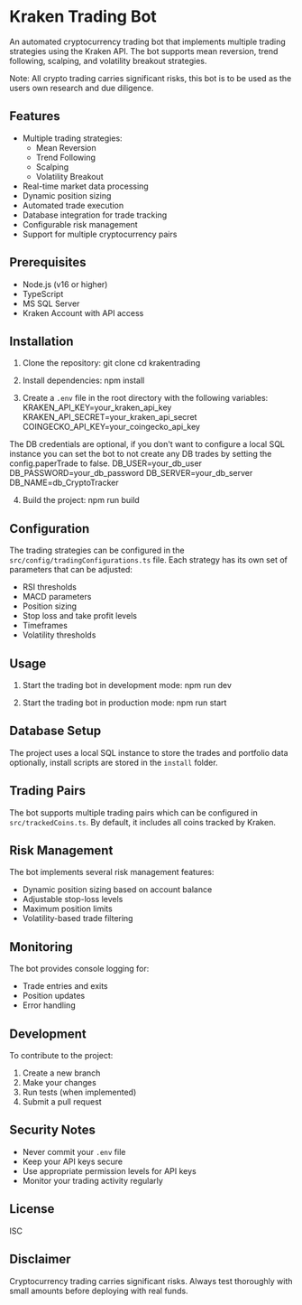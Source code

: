 # Kraken Trading Bot

An automated cryptocurrency trading bot that implements multiple trading strategies using the Kraken API. The bot supports mean reversion, trend following, scalping, and volatility breakout strategies.

Note: All crypto trading carries significant risks, this bot is to be used as the users own research and due diligence.

## Features

- Multiple trading strategies:
  - Mean Reversion
  - Trend Following
  - Scalping
  - Volatility Breakout
- Real-time market data processing
- Dynamic position sizing
- Automated trade execution
- Database integration for trade tracking
- Configurable risk management
- Support for multiple cryptocurrency pairs

## Prerequisites

- Node.js (v16 or higher)
- TypeScript
- MS SQL Server
- Kraken Account with API access

## Installation

1. Clone the repository:
   git clone <repository-url>
   cd krakentrading

2. Install dependencies:
   npm install

3. Create a `.env` file in the root directory with the following variables:
   KRAKEN_API_KEY=your_kraken_api_key
   KRAKEN_API_SECRET=your_kraken_api_secret
   COINGECKO_API_KEY=your_coingecko_api_key

The DB credentials are optional, if you don't want to configure a local SQL instance you can set the bot to not create any DB trades by setting the config.paperTrade to false.
DB_USER=your_db_user
DB_PASSWORD=your_db_password
DB_SERVER=your_db_server
DB_NAME=db_CryptoTracker

4. Build the project:
   npm run build

## Configuration

The trading strategies can be configured in the `src/config/tradingConfigurations.ts` file. Each strategy has its own set of parameters that can be adjusted:

- RSI thresholds
- MACD parameters
- Position sizing
- Stop loss and take profit levels
- Timeframes
- Volatility thresholds

## Usage

1. Start the trading bot in development mode:
   npm run dev

2. Start the trading bot in production mode:
   npm run start

## Database Setup

The project uses a local SQL instance to store the trades and portfolio data optionally, install scripts are stored in the `install` folder.

## Trading Pairs

The bot supports multiple trading pairs which can be configured in `src/trackedCoins.ts`. By default, it includes all coins tracked by Kraken.

## Risk Management

The bot implements several risk management features:

- Dynamic position sizing based on account balance
- Adjustable stop-loss levels
- Maximum position limits
- Volatility-based trade filtering

## Monitoring

The bot provides console logging for:

- Trade entries and exits
- Position updates
- Error handling

## Development

To contribute to the project:

1. Create a new branch
2. Make your changes
3. Run tests (when implemented)
4. Submit a pull request

## Security Notes

- Never commit your `.env` file
- Keep your API keys secure
- Use appropriate permission levels for API keys
- Monitor your trading activity regularly

## License

ISC

## Disclaimer

Cryptocurrency trading carries significant risks. Always test thoroughly with small amounts before deploying with real funds.
